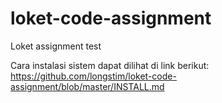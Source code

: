 # loket-code-assignment
Loket assignment test

Cara instalasi sistem dapat dilihat di link berikut:
https://github.com/longstim/loket-code-assignment/blob/master/INSTALL.md